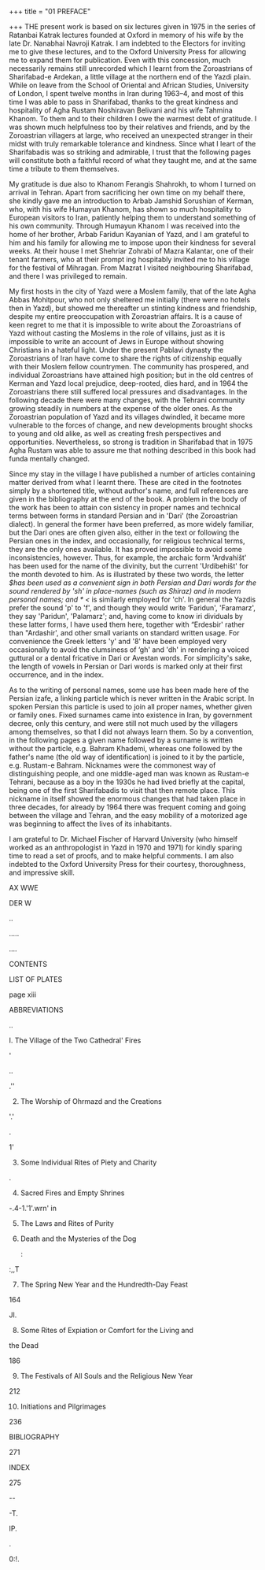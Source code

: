+++
title = "01 PREFACE"

+++
THE present work is based on six lectures given in 1975 in the series of Ratanbai Katrak lectures founded at Oxford in memory of his wife by the late Dr. Nanabhai Navroji Katrak. I am indebted to the Electors for inviting me to give these lectures, and to the Oxford University Press for allowing me to expand them for publication. Even with this concession, much necessarily remains still unrecorded which I learnt from the Zoroastrians of Sharifabad-e Ardekan, a little village at the northern end of the Yazdi plain. While on leave from the School of Oriental and African Studies, University of London, I spent twelve months in Iran during 1963–4, and most of this time I was able to pass in Sharifabad, thanks to the great kindness and hospitality of Agha Rustam Noshiravan Belivani and his wife Tahmina Khanom. To them and to their children I owe the warmest debt of gratitude. I was shown much helpfulness too by their relatives and friends, and by the Zoroastrian villagers at large, who received an unexpected stranger in their midst with truly remarkable tolerance and kindness. Since what I leart of the Sharifabadis was so striking and admirable, I trust that the following pages will constitute both a faithful record of what they taught me, and at the same time a tribute to them themselves.

My gratitude is due also to Khanom Ferangis Shahrokh, to whom I turned on arrival in Tehran. Apart from sacrificing her own time on my behalf there, she kindly gave me an introduction to Arbab Jamshid Sorushian of Kerman, who, with his wife Humayun Khanom, has shown so much hospitality to European visitors to Iran, patiently helping them to understand something of his own community. Through Humayun Khanom I was received into the home of her brother, Arbab Faridun Kayanian of Yazd, and I am grateful to him and his family for allowing me to impose upon their kindness for several weeks. At their house I met Shehriar Zohrabi of Mazra Kalantar, one of their tenant farmers, who at their prompt ing hospitably invited me to his village for the festival of Mihragan. From Mazrat I visited neighbouring Sharifabad, and there I was privileged to remain.

My first hosts in the city of Yazd were a Moslem family, that of the late Agha Abbas Mohitpour, who not only sheltered me initially (there were no hotels then in Yazd), but showed me thereafter un stinting kindness and friendship, despite my entire preoccupation with Zoroastrian affairs. It is a cause of keen regret to me that it is impossible to write about the Zoroastrians of Yazd without casting the Moslems in the role of villains, just as it is impossible to write an account of Jews in Europe without showing Christians in a hateful light. Under the present Pablavi dynasty the Zoroastrians of Iran have come to share the rights of citizenship equally with their Moslem fellow countrymen. The community has prospered, and individual Zoroastrians have attained high position; but in the old centres of Kerman and Yazd local prejudice, deep-rooted, dies hard, and in 1964 the Zoroastrians there still suffered local pressures and disadvantages. In the following decade there were many changes, with the Tehrani community growing steadily in numbers at the expense of the older ones. As the Zoroastrian population of Yazd and its villages dwindled, it became more vulnerable to the forces of change, and new developments brought shocks to young and old alike, as well as creating fresh perspectives and opportunities. Nevertheless, so strong is tradition in Sharifabad that in 1975 Agha Rustam was able to assure me that nothing described in this book had funda mentally changed.

Since my stay in the village I have published a number of articles containing matter derived from what I learnt there. These are cited in the footnotes simply by a shortened title, without author's name, and full references are given in the bibliography at the end of the book. A problem in the body of the work has been to attain con sistency in proper names and technical terms between forms in standard Persian and in 'Dari' (the Zoroastrian dialect). In general the former have been preferred, as more widely familiar, but the Dari ones are often given also, either in the text or following the Persian ones in the index, and occasionally, for religious technical terms, they are the only ones available. It has proved impossible to avoid some inconsistencies, however. Thus, for example, the archaic form 'Ardvahišt' has been used for the name of the divinity, but the current 'Urdibehišt' for the month devoted to him. As is illustrated by these two words, the letter *$has been used as a convenient sign in both Persian and Dari words for the sound rendered by 'sh' in place-names (such as Shiraz) and in modern personal names; and * <* is similarly employed for 'ch'. In general the Yazdis prefer the sound 'p' to 'f', and though they would write ‘Faridun', 'Faramarz', they say 'Paridun', 'Palamarz'; and, having come to know iri dividuals by these latter forms, I have used them here, together with “Erdesbir' rather than "Ardashir', and other small variants on standard written usage. For convenience the Greek letters 'y' and '8' have been employed very occasionally to avoid the clumsiness of ‘gh' and 'dh' in rendering a voiced guttural or a dental fricative in Dari or Avestan words. For simplicity's sake, the length of vowels in Persian or Dari words is marked only at their first occurrence, and in the index.

As to the writing of personal names, some use has been made here of the Persian izafe, a linking particle which is never written in the Arabic script. In spoken Persian this particle is used to join all proper names, whether given or family ones. Fixed surnames came into existence in Iran, by government decree, only this century, and were still not much used by the villagers among themselves, so that I did not always learn them. So by a convention, in the following pages a given name followed by a surname is written without the particle, e.g. Bahram Khademi, whereas one followed by the father's name (the old way of identification) is joined to it by the particle, e.g. Rustam-e Bahram. Nicknames were the commonest way of distinguishing people, and one middle-aged man was known as Rustam-e Tehrani, because as a boy in the 1930s he had lived briefly at the capital, being one of the first Sharifabadis to visit that then remote place. This nickname in itself showed the enormous changes that had taken place in three decades, for already by 1964 there was frequent coming and going between the village and Tehran, and the easy mobility of a motorized age was beginning to affect the lives of its inhabitants.

I am grateful to Dr. Michael Fischer of Harvard University (who himself worked as an anthropologist in Yazd in 1970 and 1971) for kindly sparing time to read a set of proofs, and to make helpful comments. I am also indebted to the Oxford University Press for their courtesy, thoroughness, and impressive skill.

AX WWE

DER W

..

.....

....

CONTENTS

LIST OF PLATES

page xiii

ABBREVIATIONS

..

I. The Village of the Two Cathedral' Fires

'

..

.''

2. The Worship of Ohrmazd and the Creations

'.'

.

1'

3. Some Individual Rites of Piety and Charity

.

4. Sacred Fires and Empty Shrines

-.4-1.'1'.wrn' in

5. The Laws and Rites of Purity

6. Death and the Mysteries of the Dog

   : 

:,,T

7. The Spring New Year and the Hundredth-Day Feast

164

Jl.

8. Some Rites of Expiation or Comfort for the Living and

the Dead

186

9. The Festivals of All Souls and the Religious New Year

212

10. Initiations and Pilgrimages

236

BIBLIOGRAPHY

271

INDEX

275

--

-T.

IP.

.

0:!.
